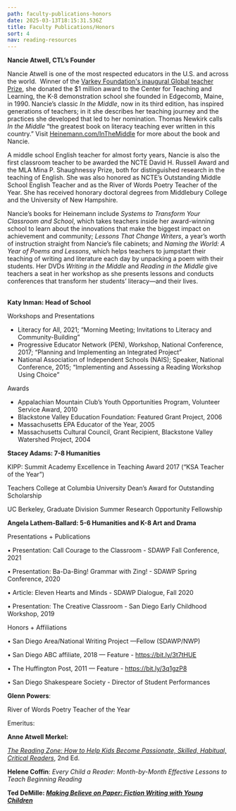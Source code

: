 ```yaml
---
path: faculty-publications-honors
date: 2025-03-13T18:15:31.536Z
title: Faculty Publications/Honors
sort: 4
nav: reading-resources
---
```

**Nancie Atwell, CTL’s Founder**

Nancie Atwell is one of the most respected educators in the U.S. and across the world.  Winner of the [Varkey Foundation's inaugural Global teacher Prize](https://www.globalteacherprize.org/winners/nancie-atwell/), she donated the $1 million award to the Center for Teaching and Learning, the K-8 demonstration school she founded in Edgecomb, Maine, in 1990. Nancie’s classic *In the Middle*, now in its third edition, has inspired generations of teachers; in it she describes her teaching journey and the practices she developed that led to her nomination. Thomas Newkirk calls *In the Middle* “the greatest book on literacy teaching ever written in this country.” Visit [Heinemann.com/InTheMiddle](http://heinemann.com/InTheMiddle) for more about the book and Nancie.

A middle school English teacher for almost forty years, Nancie is also the first classroom teacher to be awarded the NCTE David H. Russell Award and the MLA Mina P. Shaughnessy Prize, both for distinguished research in the teaching of English. She was also honored as NCTE’s Outstanding Middle School English Teacher and as the River of Words Poetry Teacher of the Year. She has received honorary doctoral degrees from Middlebury College and the University of New Hampshire.

Nancie’s books for Heinemann include *Systems to Transform Your Classroom and School*, which takes teachers inside her award-winning school to learn about the innovations that make the biggest impact on achievement and community; *Lessons That Change Writers*, a year’s worth of instruction straight from Nancie’s file cabinets; and *Naming the World: A Year of Poems and Lessons*, which helps teachers to jumpstart their teaching of writing and literature each day by unpacking a poem with their students. Her DVDs *Writing in the Middle* and *Reading in the Middle* give teachers a seat in her workshop as she presents lessons and conducts conferences that transform her students’ literacy—and their lives.

**\
Katy Inman: Head of School**

Workshops and Presentations

* Literacy for All, 2021; “Morning Meeting; Invitations to Literacy and Community-Building”
* Progressive Educator Network (PEN), Workshop, National Conference, 2017; “Planning and Implementing an Integrated Project”
* National Association of Independent Schools (NAIS); Speaker, National Conference, 2015; “Implementing and Assessing a Reading Workshop Using Choice”

Awards

* Appalachian Mountain Club’s Youth Opportunities Program, Volunteer Service Award, 2010
* Blackstone Valley Education Foundation: Featured Grant Project, 2006
* Massachusetts EPA Educator of the Year, 2005
* Massachusetts Cultural Council, Grant Recipient, Blackstone Valley Watershed Project, 2004

**Stacey Adams: 7-8 Humanities**

KIPP: Summit Academy Excellence in Teaching Award 2017 (“KSA Teacher of the Year”)

Teachers College at Columbia University Dean’s Award for Outstanding Scholarship

UC Berkeley, Graduate Division Summer Research Opportunity Fellowship

**Angela Lathem-Ballard: 5-6 Humanities and K-8 Art and Drama**

Presentations + Publications

• Presentation: Call Courage to the Classroom - SDAWP Fall Conference, 2021

• Presentation: Ba-Da-Bing! Grammar with Zing! - SDAWP Spring Conference, 2020

• Article: Eleven Hearts and Minds - SDAWP Dialogue, Fall 2020

• Presentation: The Creative Classroom - San Diego Early Childhood Workshop, 2019

Honors + Affiliations

• San Diego Area/National Writing Project —Fellow (SDAWP/NWP)

• San Diego ABC affiliate, 2018 — Feature - https://bit.ly/3t7tHUE

• The Huffington Post, 2011 — Feature - https://bit.ly/3q1gzP8

• San Diego Shakespeare Society - Director of Student Performances

**Glenn Powers**: 

River of Words Poetry Teacher of the Year

Emeritus:

**Anne Atwell Merkel:**

*[The Reading Zone: How to Help Kids Become Passionate, Skilled, Habitual, Critical Readers](https://shop.scholastic.com/teachers-ecommerce/teacher/books/the-reading-zone-second-edition-9780545948746.html)*, 2nd Ed.

**Helene Coffin**: *Every Child a Reader: Month-by-Month Effective Lessons to Teach Beginning Reading*

**Ted DeMille: *[Making Believe on Paper: Fiction Writing with Young Children](https://www.amazon.com/Making-Believe-Paper-Fiction-Children/dp/0325017484/ref=sr_1_1?crid=2V04B5Z9PDSRH&keywords=ted+demille&qid=1657295984&s=books&sprefix=ted+demi%2Cstripbooks%2C76&sr=1-1)***
